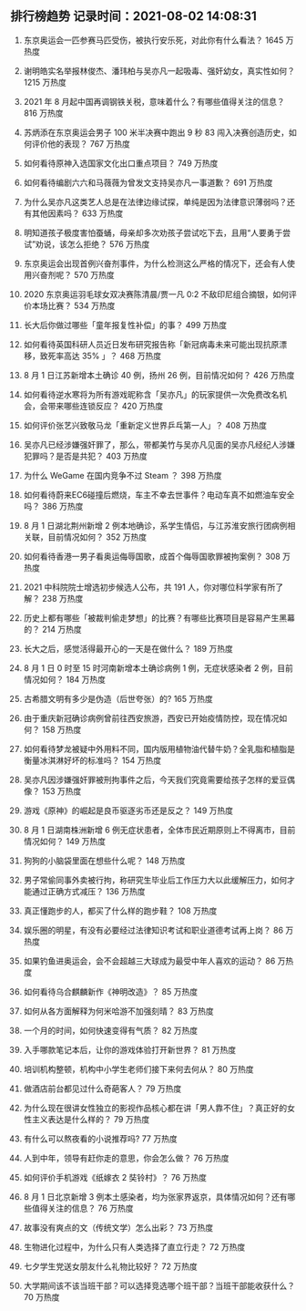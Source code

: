 
## 排行榜趋势 记录时间：2021-08-02 14:08:31
  
  1. 东京奥运会一匹参赛马匹受伤，被执行安乐死，对此你有什么看法？ 1645 万热度
    
  2. 谢明皓实名举报林俊杰、潘玮柏与吴亦凡一起吸毒、强奸幼女，真实性如何？ 1215 万热度
    
  3. 2021 年 8 月起中国再调钢铁关税，意味着什么？有哪些值得关注的信息？ 816 万热度
    
  4. 苏炳添在东京奥运会男子 100 米半决赛中跑出 9 秒 83 闯入决赛创造历史，如何评价他的表现？ 767 万热度
    
  5. 如何看待原神入选国家文化出口重点项目？ 749 万热度
    
  6. 如何看待编剧六六和马薇薇为曾发文支持吴亦凡一事道歉？ 691 万热度
    
  7. 为什么吴亦凡这类艺人总是在法律边缘试探，单纯是因为法律意识薄弱吗？还有其他因素吗？ 633 万热度
    
  8. 明知道孩子极度害怕蚕蛹，母亲却多次劝孩子尝试吃下去，且用“人要勇于尝试”劝说，该怎么拒绝？ 576 万热度
    
  9. 东京奥运会出现首例兴奋剂事件，为什么检测这么严格的情况下，还会有人使用兴奋剂呢？ 570 万热度
    
  10. 2020 东京奥运羽毛球女双决赛陈清晨/贾一凡 0:2 不敌印尼组合摘银，如何评价本场比赛？ 534 万热度
    
  11. 长大后你做过哪些「童年报复性补偿」的事？ 499 万热度
    
  12. 如何看待英国科研人员近日发布研究报告称「新冠病毒未来可能出现抗原漂移，致死率高达 35% 」？ 468 万热度
    
  13. 8 月 1 日江苏新增本土确诊 40 例，扬州 26 例，目前情况如何？ 426 万热度
    
  14. 如何看待逆水寒将为所有游戏昵称含「吴亦凡」的玩家提供一次免费改名机会，会带来哪些连锁反应？ 420 万热度
    
  15. 如何评价张艺兴致敬马龙「重新定义世界乒乓第一人」？ 408 万热度
    
  16. 吴亦凡已经涉嫌强奸罪了，那么，带都美竹与吴亦凡见面的吴亦凡经纪人涉嫌犯罪吗？是否是共犯？ 403 万热度
    
  17. 为什么 WeGame 在国内竞争不过 Steam ？ 398 万热度
    
  18. 如何看待蔚来EC6碰撞后燃烧，车主不幸去世事件？电动车真不如燃油车安全吗？ 386 万热度
    
  19. 8 月 1 日湖北荆州新增 2 例本地确诊，系学生情侣，与江苏淮安旅行团病例相关联，目前情况如何？ 352 万热度
    
  20. 如何看待香港一男子看奥运侮辱国歌，成首个侮辱国歌罪被拘案例？ 308 万热度
    
  21. 2021 中科院院士增选初步候选人公布，共 191 人，你对哪位科学家有所了解？ 238 万热度
    
  22. 历史上都有哪些「被裁判偷走梦想」的比赛？有哪些比赛项目是容易产生黑幕的？ 214 万热度
    
  23. 长大之后，感觉活得最开心的一天是在做什么？ 189 万热度
    
  24. 8 月 1 日 0 时至 15 时河南新增本土确诊病例 1 例，无症状感染者 2 例，目前情况如何？ 184 万热度
    
  25. 古希腊文明有多少是伪造（后世夸张）的? 165 万热度
    
  26. 由于重庆新冠确诊病例曾前往西安旅游，西安已开始疫情防控，现在情况如何？ 158 万热度
    
  27. 如何看待梦龙被疑中外用料不同，国内版用植物油代替牛奶？全乳脂和植脂是衡量冰淇淋好坏的标准吗？ 154 万热度
    
  28. 吴亦凡因涉嫌强奸罪被刑拘事件之后，今天我们究竟需要给孩子怎样的爱豆偶像？ 153 万热度
    
  29. 游戏《原神》的崛起是良币驱逐劣币还是反之？ 149 万热度
    
  30. 8 月 1 日湖南株洲新增 6 例无症状患者，全体市民近期原则上不得离市，目前情况如何？ 149 万热度
    
  31. 狗狗的小脑袋里面在想些什么呢？ 148 万热度
    
  32. 男子常偷同事外卖被行拘，称研究生毕业后工作压力大以此缓解压力，如何才能通过正确方式减压？ 136 万热度
    
  33. 真正懂跑步的人，都买了什么样的跑步鞋？ 108 万热度
    
  34. 娱乐圈的明星，有没有必要经过法律知识考试和职业道德考试再上岗？ 86 万热度
    
  35. 如果钓鱼进奥运会，会不会超越三大球成为最受中年人喜欢的运动？ 86 万热度
    
  36. 如何看待乌合麒麟新作《神明改造》？ 85 万热度
    
  37. 如何从各方面解释为何米哈游不加强刻晴？ 83 万热度
    
  38. 一个月的时间，如何快速变得有气质？ 82 万热度
    
  39. 入手哪款笔记本后，让你的游戏体验打开新世界？ 81 万热度
    
  40. 培训机构整顿，机构中小学生老师们接下来何去何从？ 80 万热度
    
  41. 做酒店前台都见过什么奇葩客人？ 79 万热度
    
  42. 为什么现在很讲女性独立的影视作品核心都在讲「男人靠不住」？真正好的女性主义表达是什么样的？ 79 万热度
    
  43. 有什么可以熬夜看的小说推荐吗? 77 万热度
    
  44. 人到中年，领导有赶你走的意思，你会怎么做？ 76 万热度
    
  45. 如何评价手机游戏《纸嫁衣 2 奘铃村》？ 76 万热度
    
  46. 8 月 1 日北京新增 3 例本土感染者，均为张家界返京，具体情况如何？还有哪些值得关注的信息？ 76 万热度
    
  47. 故事没有爽点的文（传统文学）怎么出彩？ 73 万热度
    
  48. 生物进化过程中，为什么只有人类选择了直立行走？ 72 万热度
    
  49. 七夕学生党送女朋友什么礼物比较好？ 72 万热度
    
  50. 大学期间该不该当班干部？可以选择竞选哪个班干部？当班干部能收获什么？ 70 万热度
    